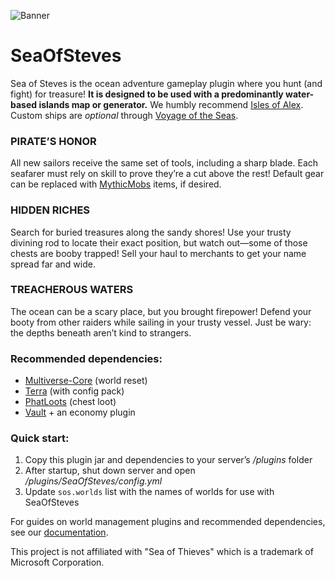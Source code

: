 ![Banner](https://browsit.org/external/frigate_banner_thin.png)

# SeaOfSteves
Sea of Steves is the ocean adventure gameplay plugin where you hunt (and fight) for treasure! **It is designed to be used with a predominantly water-based islands map or generator.** We humbly recommend [Isles of Alex](https://lectern.browsit.org/resources/resource/51/). Custom ships are _optional_ through [Voyage of the Seas](https://elitecreatures.com/shop/transportation/voyage-of-the-seas/?sld=browsitllc).

### PIRATE’S HONOR

All new sailors receive the same set of tools, including a sharp blade. Each seafarer must rely on skill to prove they’re a cut above the rest! Default gear can be replaced with [MythicMobs](https://mythiccraft.io/index.php?pages/official-mythicmobs-download/) items, if desired.

### HIDDEN RICHES

Search for buried treasures along the sandy shores! Use your trusty divining rod to locate their exact position, but watch out—some of those chests are booby trapped! Sell your haul to merchants to get your name spread far and wide.

### TREACHEROUS WATERS

The ocean can be a scary place, but you brought firepower! Defend your booty from other raiders while sailing in your trusty vessel. Just be wary: the depths beneath aren’t kind to strangers.

### Recommended dependencies:
- [Multiverse-Core](https://github.com/Multiverse/Multiverse-Core) (world reset)
- [Terra](https://github.com/PolyhedralDev/Terra) (with config pack)
- [PhatLoots](https://github.com/Redned235/PhatLoots) (chest loot)
- [Vault](https://github.com/milkbowl/Vault) + an economy plugin

### Quick start:
1. Copy this plugin jar and dependencies to your server’s _/plugins_ folder
2. After startup, shut down server and open _/plugins/SeaOfSteves/config.yml_
3. Update `sos.worlds` list with the names of worlds for use with SeaOfSteves

For guides on world management plugins and recommended dependencies, see our [documentation](https://browsit.gitbook.io/sea-of-steves/).

This project is not affiliated with "Sea of Thieves" which is a trademark of Microsoft Corporation.
